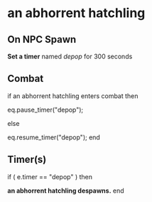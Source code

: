 # an abhorrent hatchling


## On NPC Spawn

**Set a timer** named *depop* for 300 seconds


## Combat

if  an abhorrent hatchling enters combat  then


eq.pause_timer("depop");

else


eq.resume_timer("depop");
end



## Timer(s)

if ( e.timer == "depop" ) then


**an abhorrent hatchling despawns.**
end
